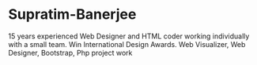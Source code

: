 # Supratim-Banerjee
15 years experienced Web Designer and HTML coder working individually with a small team. Win International Design Awards. Web Visualizer, Web Designer, Bootstrap, Php project work
